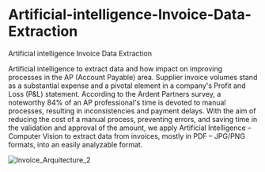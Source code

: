 # Artificial-intelligence-Invoice-Data-Extraction
Artificial intelligence Invoice Data Extraction

Artificial intelligence to extract data and how impact on improving processes in the AP (Account Payable) area.
Supplier invoice volumes stand as a substantial expense and a pivotal element in a company's Profit and Loss (P&L) statement. According to the Ardent Partners survey, a noteworthy 84% of an AP professional's time is devoted to manual processes, resulting in inconsistencies and payment delays.
With the aim of reducing the cost of a manual process, preventing errors, and saving time in the validation and approval of the amount, we apply Artificial Intelligence – Computer Vision to extract data from invoices, mostly in PDF – JPG/PNG formats, into an easily analyzable format. 

![Invoice_Arquitecture_2](https://github.com/rayespinozah/Artificial-intelligence-Invoice-Data-Extraction/assets/92163016/91ae5b1b-e108-4575-ba97-bbced001e9c5)

